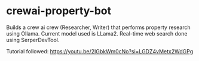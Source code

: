 # crewai-property-bot

Builds a crew ai crew (Researcher, Writer) that performs property research using Ollama.  Current model used is LLama2. Real-time web search done using SerperDevTool.

Tutorial followed: https://youtu.be/2IGbkWm0cNo?si=LGDZ4vMetx2WdGPg
